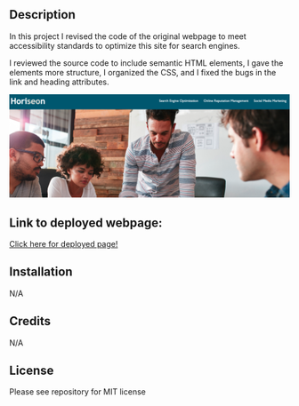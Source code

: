 # <Horiseon>

## Description

In this project I revised the code of the original webpage to meet accessibility standards to optimize this site for search engines. 

I reviewed the source code to include semantic HTML elements, I gave the elements more structure, I organized the CSS, and I fixed the bugs in the link and heading attributes.

![project screenshot](/assets/images/Screen%20Shot%202023-03-23%20at%208.33.05%20PM.png)

## Link to deployed webpage: 
[Click here for deployed page!](https://msaylorphila.github.io/msaylor-accessibility-mod1/)



## Installation

N/A


## Credits

N/A

## License

Please see repository for MIT license

